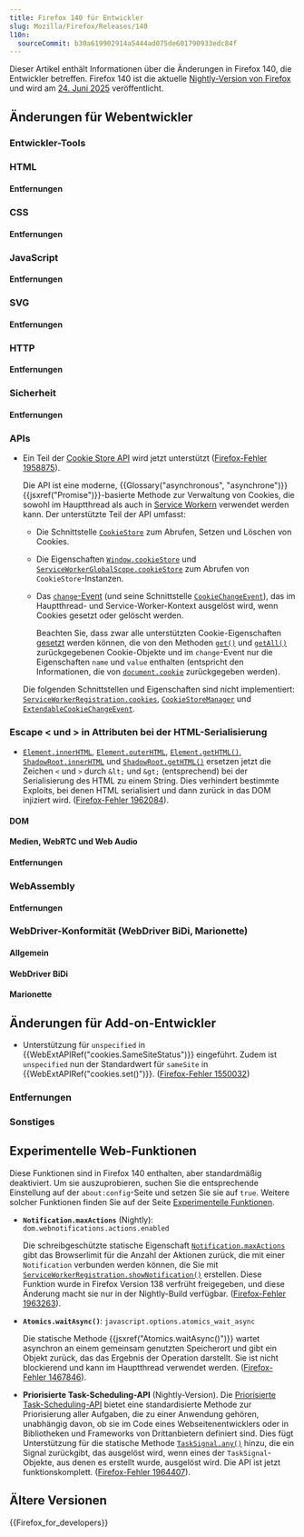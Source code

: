 ```yaml
---
title: Firefox 140 für Entwickler
slug: Mozilla/Firefox/Releases/140
l10n:
  sourceCommit: b30a619902914a5444ad075de601790933edc84f
---
```


Dieser Artikel enthält Informationen über die Änderungen in Firefox 140, die Entwickler betreffen. Firefox 140 ist die aktuelle [Nightly-Version von Firefox](https://www.mozilla.org/en-US/firefox/channel/desktop/#nightly) und wird am [24. Juni 2025](https://whattrainisitnow.com/release/?version=140) veröffentlicht.

## Änderungen für Webentwickler

### Entwickler-Tools

### HTML

#### Entfernungen

### CSS

#### Entfernungen

### JavaScript

#### Entfernungen

### SVG

#### Entfernungen

### HTTP

#### Entfernungen

### Sicherheit

#### Entfernungen

### APIs

- Ein Teil der [Cookie Store API](/de/docs/Web/API/Cookie_Store_API) wird jetzt unterstützt ([Firefox-Fehler 1958875](https://bugzil.la/1958875)).

  Die API ist eine moderne, {{Glossary("asynchronous", "asynchrone")}} {{jsxref("Promise")}}-basierte Methode zur Verwaltung von Cookies, die sowohl im Hauptthread als auch in [Service Workern](/de/docs/Web/API/Service_Worker_API) verwendet werden kann. Der unterstützte Teil der API umfasst:

  - Die Schnittstelle [`CookieStore`](/de/docs/Web/API/CookieStore) zum Abrufen, Setzen und Löschen von Cookies.
  - Die Eigenschaften [`Window.cookieStore`](/de/docs/Web/API/Window/cookieStore) und [`ServiceWorkerGlobalScope.cookieStore`](/de/docs/Web/API/ServiceWorkerGlobalScope/cookieStore) zum Abrufen von `CookieStore`-Instanzen.
  - Das [`change`-Event](/de/docs/Web/API/CookieStore/change_event) (und seine Schnittstelle [`CookieChangeEvent`](/de/docs/Web/API/CookieChangeEvent)), das im Hauptthread- und Service-Worker-Kontext ausgelöst wird, wenn Cookies gesetzt oder gelöscht werden.

    Beachten Sie, dass zwar alle unterstützten Cookie-Eigenschaften [gesetzt](/de/docs/Web/API/CookieStore/set) werden können, die von den Methoden [`get()`](/de/docs/Web/API/CookieStore/get) und [`getAll()`](/de/docs/Web/API/CookieStore/getAll) zurückgegebenen Cookie-Objekte und im `change`-Event nur die Eigenschaften `name` und `value` enthalten (entspricht den Informationen, die von [`document.cookie`](/de/docs/Web/API/Document/cookie) zurückgegeben werden).

  Die folgenden Schnittstellen und Eigenschaften sind nicht implementiert: [`ServiceWorkerRegistration.cookies`](/de/docs/Web/API/ServiceWorkerRegistration/cookies), [`CookieStoreManager`](/de/docs/Web/API/CookieStoreManager) und [`ExtendableCookieChangeEvent`](/de/docs/Web/API/ExtendableCookieChangeEvent).

### Escape < und > in Attributen bei der HTML-Serialisierung

- [`Element.innerHTML`](/de/docs/Web/API/Element/innerHTML), [`Element.outerHTML`](/de/docs/Web/API/Element/outerHTML), [`Element.getHTML()`](/de/docs/Web/API/Element/getHTML), [`ShadowRoot.innerHTML`](/de/docs/Web/API/ShadowRoot/innerHTML) und [`ShadowRoot.getHTML()`](/de/docs/Web/API/ShadowRoot/getHTML) ersetzen jetzt die Zeichen `<` und `>` durch `&lt;` und `&gt;` (entsprechend) bei der Serialisierung des HTML zu einem String. Dies verhindert bestimmte Exploits, bei denen HTML serialisiert und dann zurück in das DOM injiziert wird. ([Firefox-Fehler 1962084](https://bugzil.la/1962084)).

#### DOM

#### Medien, WebRTC und Web Audio

#### Entfernungen

### WebAssembly

#### Entfernungen

### WebDriver-Konformität (WebDriver BiDi, Marionette)

#### Allgemein

#### WebDriver BiDi

#### Marionette

## Änderungen für Add-on-Entwickler

- Unterstützung für `unspecified` in {{WebExtAPIRef("cookies.SameSiteStatus")}} eingeführt. Zudem ist `unspecified` nun der Standardwert für `sameSite` in {{WebExtAPIRef("cookies.set()")}}. ([Firefox-Fehler 1550032](https://bugzil.la/1550032))

### Entfernungen

### Sonstiges

## Experimentelle Web-Funktionen

Diese Funktionen sind in Firefox 140 enthalten, aber standardmäßig deaktiviert. Um sie auszuprobieren, suchen Sie die entsprechende Einstellung auf der `about:config`-Seite und setzen Sie sie auf `true`. Weitere solcher Funktionen finden Sie auf der Seite [Experimentelle Funktionen](/de/docs/Mozilla/Firefox/Experimental_features).

- **`Notification.maxActions`** (Nightly): `dom.webnotifications.actions.enabled`

  Die schreibgeschützte statische Eigenschaft [`Notification.maxActions`](/de/docs/Web/API/Notification/maxActions_static) gibt das Browserlimit für die Anzahl der Aktionen zurück, die mit einer `Notification` verbunden werden können, die Sie mit [`ServiceWorkerRegistration.showNotification()`](/de/docs/Web/API/ServiceWorkerRegistration/showNotification) erstellen.
  Diese Funktion wurde in Firefox Version 138 verfrüht freigegeben, und diese Änderung macht sie nur in der Nightly-Build verfügbar. ([Firefox-Fehler 1963263](https://bugzil.la/1963263)).

- **`Atomics.waitAsync()`**: `javascript.options.atomics_wait_async`

  Die statische Methode {{jsxref("Atomics.waitAsync()")}} wartet asynchron an einem gemeinsam genutzten Speicherort und gibt ein Objekt zurück, das das Ergebnis der Operation darstellt.
  Sie ist nicht blockierend und kann im Hauptthread verwendet werden.
  ([Firefox-Fehler 1467846](https://bugzil.la/1467846)).

- **Priorisierte Task-Scheduling-API** (Nightly-Version).
  Die [Priorisierte Task-Scheduling-API](/de/docs/Web/API/Prioritized_Task_Scheduling_API) bietet eine standardisierte Methode zur Priorisierung aller Aufgaben, die zu einer Anwendung gehören, unabhängig davon, ob sie im Code eines Webseitenentwicklers oder in Bibliotheken und Frameworks von Drittanbietern definiert sind.
  Dies fügt Unterstützung für die statische Methode [`TaskSignal.any()`](/de/docs/Web/API/TaskSignal/any_static) hinzu, die ein Signal zurückgibt, das ausgelöst wird, wenn eines der `TaskSignal`-Objekte, aus denen es erstellt wurde, ausgelöst wird.
  Die API ist jetzt funktionskomplett.
  ([Firefox-Fehler 1964407](https://bugzil.la/1964407)).

## Ältere Versionen

{{Firefox_for_developers}}

